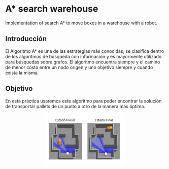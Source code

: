 # A* search warehouse
Implementation of search A* to move boxes in a warehouse with a robot.

## Introducción

El Algoritmo A* es una de las estrategias más conocidas, se clasifica dentro de los algoritmos de búsqueda con información y es mayormente utilizado para búsquedas sobre grafos. El algoritmo encuentra siempre y el camino de menor costo ​entre un nodo origen y uno objetivo siempre y cuando exista la misma.

## Objetivo 
En esta práctica usaremos este algoritmo para poder encontrar la solución de transportar pallets de un punto a otro de la manera más óptima.


<p align="center"><img src="https://github.com/jaimerguez/Astar_warehouse_gazebo/blob/main/example.png" width="50%"></p>
